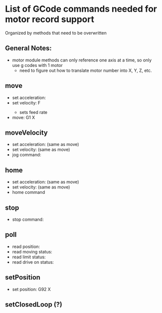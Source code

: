 # List of GCode commands needed for motor record support 

Organized by methods that need to be overwritten

## General Notes:

* motor module methods can only reference one axis at a time, so only use g codes with 1 motor
    * need to figure out how to translate motor number into X, Y, Z, etc.

## move 

* set acceleration:
* set velocity:         F<velocity>
    * sets feed rate
* move:                 G1 X<position>

## moveVelocity 

* set acceleration: (same as move)
* set velocity: (same as move)
* jog command:

## home 

* set acceleration: (same as move)
* set velocity: (same as move)
* home command

## stop

* stop command:

## poll

* read position:
* read moving status:
* read limit status:
* read drive on status:

## setPosition

* set position: G92 X<position>

## setClosedLoop (?)
